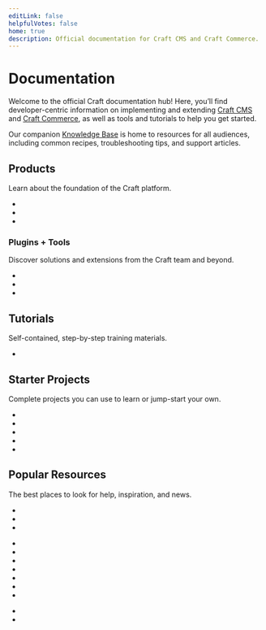 ```yaml
---
editLink: false
helpfulVotes: false
home: true
description: Official documentation for Craft CMS and Craft Commerce.
---
```


# Documentation

Welcome to the official Craft documentation hub! Here, you’ll find developer-centric information on implementing and extending [Craft CMS](/5.x/) and [Craft Commerce](/commerce/5.x/), as well as tools and tutorials to help you get started.

Our companion [Knowledge Base](https://craftcms.com/knowledge-base) is home to resources for all audiences, including common recipes, troubleshooting tips, and support articles.

## Products

Learn about the foundation of the Craft platform.

<ul class="theme-default-content-override w-full px-0 sm:flex sm:-mx-2 flex-wrap">
    <li class="block mb-4 sm:w-1/2 sm:px-2 sm:py-0">
        <LinkPanel
            title="Craft CMS"
            subtitle="Flexible content management."
            link="/5.x/"
            icon="/docs/icons/craft.svg"
            currentVersion="5.x" />
    </li>
    <li class="block mb-4 sm:w-1/2 sm:px-2 sm:py-0">
        <LinkPanel
            title="Craft Commerce"
            subtitle="Custom, extensible ecommerce."
            link="/commerce/5.x/"
            icon="/docs/icons/commerce.svg"
            currentVersion="5.x" />
    </li>
    <li class="block mb-4 sm:w-1/2 sm:px-2 sm:py-0">
        <LinkPanel
            title="Craft Cloud"
            subtitle="Our scalable hosting platform."
            link="/cloud"
            icon="/docs/icons/icon-cloud.svg" />
    </li>
</ul>

### Plugins + Tools

Discover solutions and extensions from the Craft team and beyond.

<ul class="theme-default-content-override w-full px-0 sm:flex sm:-mx-2 flex-wrap">
    <li class="block mb-4 sm:w-1/2 sm:px-2 sm:py-0">
        <IconLink
            title="Plugin Store"
            subtitle="Browse free and commercial plugins."
            link="https://plugins.craftcms.com"
            icon="/docs/icons/icon-plugin.svg"
            iconSize="large" />
    </li>
    <li class="block mb-4 sm:w-1/2 sm:px-2 sm:py-0">
        <IconLink
            title="Craft Console"
            subtitle="Manage licenses and Cloud projects."
            link="https://console.craftcms.com"
            icon="/docs/icons/icon-globe.svg"
            iconSize="large" />
    </li>
    <li class="block mb-4 sm:w-1/2 sm:px-2 sm:py-0">
        <IconLink
            title="Generator"
            subtitle="Scaffold system components."
            link="https://github.com/craftcms/generator"
            icon="/docs/icons/icon-generator.svg"
            iconSize="large" />
    </li>
</ul>

## Tutorials

Self-contained, step-by-step training materials.

<ul class="theme-default-content-override w-full px-0 sm:flex sm:-mx-2 flex-wrap">
    <li class="block mb-4 sm:w-1/2 sm:px-2 sm:py-0">
        <IconLink
            title="Intro to Craft CMS"
            subtitle="Learn the fundamentals by building a simple blog."
            link="/getting-started-tutorial/"
            icon="/docs/icons/icon-tutorial.svg"
            iconSize="large" />
    </li>
</ul>

## Starter Projects

Complete projects you can use to learn or jump-start your own.

<ul class="theme-default-content-override w-full px-0 sm:flex sm:-mx-2 flex-wrap">
    <li class="block mb-4 sm:w-1/2 sm:px-2 sm:py-0">
        <LinkPanel
            title="Blank Slate"
            subtitle="The original, minimal Composer project."
            link="https://github.com/craftcms/craft"
            repo="craftcms/craft" />
    </li>
    <li class="block mb-4 sm:w-1/2 sm:px-2 sm:py-0">
        <LinkPanel
            title="Twig Starter"
            subtitle="A simple server-rendered blog."
            link="https://github.com/craftcms/starter-twig"
            repo="craftcms/starter-twig" />
    </li>
    <li class="block mb-4 sm:w-1/2 sm:px-2 sm:py-0">
        <LinkPanel
            title="Nuxt Starter"
            subtitle="Nuxt + GraphQL-powered blog."
            link="https://github.com/craftcms/starter-nuxt"
            repo="craftcms/starter-nuxt" />
    </li>
    <li class="block mb-4 sm:w-1/2 sm:px-2 sm:py-0">
        <LinkPanel
            title="Next.js Starter"
            subtitle="Next.js + GraphQL-powered blog."
            link="https://github.com/craftcms/starter-next"
            repo="craftcms/starter-next" />
    </li>
    <li class="block mb-4 sm:w-1/2 sm:px-2 sm:py-0">
        <LinkPanel
            title="Astro Starter"
            subtitle="A hybrid, pre-rendered application."
            link="https://github.com/craftcms/starter-astro"
            repo="craftcms/starter-astro" />
    </li>
</ul>

## Popular Resources

The best places to look for help, inspiration, and news.

<ul class="theme-default-content-override w-full px-0 sm:flex sm:-mx-2 flex-wrap">
    <li class="block mb-4 sm:w-1/2 sm:px-2 sm:py-0">
        <IconLink title="Website"
            subtitle="Our official website."
            link="https://craftcms.com/"
            icon="/docs/icons/icon-home.svg"
            icon-size="large"
        />
    </li>
    <li class="block mb-4 sm:w-1/2 sm:px-2 sm:py-0">
        <IconLink title="Knowledge Base"
            subtitle="Supplemental help articles."
            link="https://craftcms.com/knowledge-base"
            icon="/docs/icons/icon-knowledge-base.svg"
            icon-size="large"
        />
    </li>
    <li class="block mb-4 sm:w-1/2 sm:px-2 sm:py-0">
        <IconLink title="Dot All"
            subtitle="The annual Craft conference."
            link="https://craftcms.com/events"
            icon="/docs/icons/icon-dotall.svg"
            icon-size="large"
        />
    </li>
</ul>

<ul class="theme-default-content-override w-full px-0 sm:flex sm:-mx-2 flex-wrap">
    <li class="block mb-4 sm:w-1/2 sm:px-2 sm:py-0">
        <IconLink title="Community"
            subtitle="Find us online, or in-person."
            link="https://craftcms.com/community"
            icon="/docs/icons/icon-globe.svg"
            icon-size="large"
        />
    </li><li class="block mb-4 sm:w-1/2 sm:px-2 sm:py-0">
        <IconLink title="Partners"
            subtitle="Connect with a verified developer."
            link="https://craftcms.com/partners"
            icon="/docs/icons/icon-generic-link.svg"
            icon-size="large"
        />
    </li>
    <li class="block mb-4 sm:w-1/2 sm:px-2 sm:py-0">
        <IconLink title="Stack Exchange"
            subtitle="Get help and help others."
            link="https://craftcms.stackexchange.com/"
            icon="/docs/icons/icon-stack-exchange.svg"
            icon-size="large"
        />
    </li>
    <li class="block mb-4 sm:w-1/2 sm:px-2 sm:py-0">
        <IconLink title="Discord"
            subtitle="Meet the community."
            link="https://craftcms.com/discord"
            icon="/docs/icons/icon-discord.svg"
            icon-size="large"
        />
    </li>
    <li class="block mb-4 sm:w-1/2 sm:px-2 sm:py-0">
        <IconLink title="Newsletter"
            subtitle="Updates, direct from our team."
            link="https://craftcms.com/newsletter"
            icon="/docs/icons/icon-craft-link-list.svg"
            icon-size="large"
        />
    </li>
    <li class="block mb-4 sm:w-1/2 sm:px-2 sm:py-0">
        <IconLink title="Twitter"
            subtitle="The official Craft Twitter feed."
            link="https://twitter.com/craftcms"
            icon="/docs/icons/icon-twitter.svg"
            icon-size="large"
        />
    </li>
    <li class="block mb-4 sm:w-1/2 sm:px-2 sm:py-0">
        <IconLink title="Mastodon"
            subtitle="The official Craft Mastodon feed."
            link="https://mastodon.social/@CraftCMS"
            icon="/docs/icons/icon-mastodon.svg"
            icon-size="large"
        />
    </li>
</ul>

<ul class="theme-default-content-override w-full px-0 sm:flex sm:-mx-2 flex-wrap">
    <li class="block mb-4 sm:w-1/2 sm:px-2 sm:py-0">
        <IconLink title="CraftQuest"
            subtitle="Watch video courses."
            link="https://craftquest.io/"
            icon="/docs/icons/icon-craft-quest.svg"
            icon-size="large"
        />
    </li>
    <li class="block mb-4 sm:w-1/2 sm:px-2 sm:py-0">
        <IconLink title="nystudio107 Blog"
            subtitle="Learn Craft and modern web development"
            link="https://nystudio107.com/blog"
            icon="/docs/icons/icon-nystudio107.svg"
            icon-size="large"
        />
    </li>
</ul>
